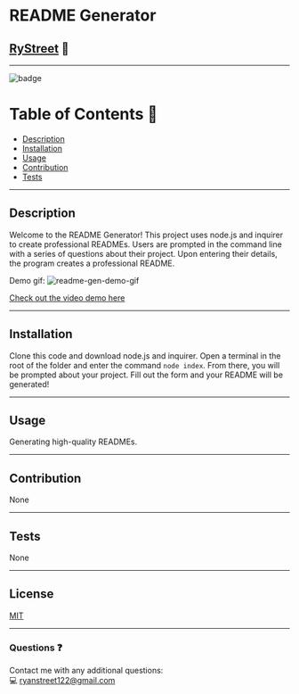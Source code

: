 
# **README Generator**

## [RyStreet](https://github.com/RyStreet) 👋
___
![badge](https://img.shields.io/badge/license-MIT-blue)<br />

 # Table of Contents 📒
  - [Description](#description)
  - [Installation](#installation)
  - [Usage](#usage)
  - [Contribution](#contribution)
  - [Tests](#tests)
___
  ## Description 
  Welcome to the README Generator! This project uses node.js and inquirer to create professional READMEs. Users are prompted in the command line with a series of questions about their project. Upon entering their details, the program creates a professional README.
  
  Demo gif:
  ![readme-gen-demo-gif](https://user-images.githubusercontent.com/112584082/202011595-1c4a2a47-2990-4fc7-9ef0-5563c05b8e93.gif)
  
 [Check out the video demo here](https://github.com/RyStreet/readme-gen/blob/main/README%20Generator%20Demo.webm)  
___
  ## Installation 
  Clone this code and download node.js and inquirer. Open a terminal in the root of the folder and enter the command `node index`. From there, you will be prompted about your project. Fill out the form and your README will be generated!
___
  ## Usage 
  Generating high-quality READMEs.
___
  ## Contribution 
  None
___
  
  ## Tests  
  None
  
___
  ## License 
[MIT](https://opensource.org/licenses/MIT)
___
  ### Questions ❓
  Contact me with any additional questions:
  <br />
  💻 ryanstreet122@gmail.com

